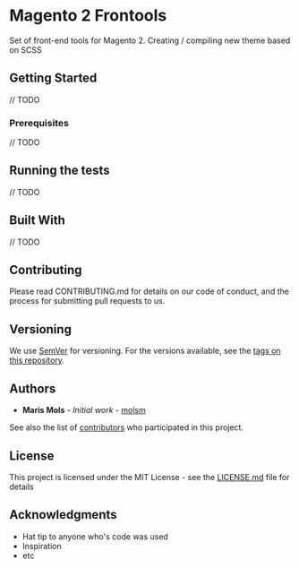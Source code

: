 # Magento 2 Frontools
Set of front-end tools for Magento 2. Creating / compiling new theme based on SCSS

## Getting Started

// TODO 

### Prerequisites

// TODO

## Running the tests

// TODO

## Built With

// TODO

## Contributing

Please read CONTRIBUTING.md for details on our code of conduct, and the process for submitting pull requests to us.

## Versioning

We use [SemVer](http://semver.org/) for versioning. For the versions available, see the [tags on this repository](https://github.com/your/project/tags). 

## Authors

* **Maris Mols** - *Initial work* - [molsm](https://github.com/molsm)

See also the list of [contributors](https://github.com/your/project/contributors) who participated in this project.

## License

This project is licensed under the MIT License - see the [LICENSE.md](LICENSE.md) file for details

## Acknowledgments

* Hat tip to anyone who's code was used
* Inspiration
* etc
